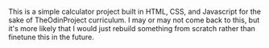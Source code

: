 This is a simple calculator project built in HTML, CSS, and Javascript for the sake of TheOdinProject curriculum. 
I may or may not come back to this, but it's more likely that I would just rebuild something from scratch rather than finetune this in the future.